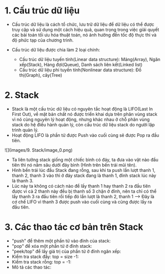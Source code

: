 # 1. Cấu trúc dữ liệu
- Cấu trúc dữ liệu là cách tổ chức, lưu trữ dữ liệu để dữ liệu có thể được truy cập và sử dụng một cách hiệu quả, quan trọng trong việc giải quyết các bài toán tối ưu hóa thuật toán, nó ảnh hưởng đến tốc độ thực thi và độ phức tạp của chương trình.
- Cấu trúc dữ liệu được chia làm 2 loại chính:

  - Cấu trúc dữ liệu tuyến tính(Linear data structure): Mảng(Array), Ngăn xếp(Stack), Hàng đợi(Queue), Danh sách liên kết(Linked list)
  - Cấu trúc dữ liệu phi tuyến tính(Nonlinear data structure): Đồ thị(Graph), cây(Tree)

# 2. Stack
- Stack là một cấu trúc dữ liệu có nguyên tắc hoạt động là LIFO(Last In First Out), về mặt bản chất nó được triển khai dựa trên phân vùng stack vì nó cùng nguyên lý hoạt động, nhưng khác nhau ở chỗ phân vùng stack do hệ điều hành quản lý, còn cấu trúc dữ liệu stack do người lập trình quản lý.
- Hoạt động LIFO là phần tử được Push vào cuối cùng sẽ được Pop ra đầu tiên. 

![](images/9. Stack/image_0.png)

- Ta liên tưởng stack giống một chiếc bình có đáy, ta đưa vào vật nào đầu tiên thì nó năm sâu dưới đáy bình (Hình trên bến trái mũi tên).
- Hình bến trái lúc đầu Stack đang  rỗng, sau khi ta push lần lượt thanh 1, thanh 2, thanh 3 vào thì ở đáy stack đang là thanh 1, đỉnh stack lúc này là thanh 3.
- Lúc này ta không có cách nào để lấy thanh 1 hay thanh 2 ra đầu tiên được vì cả 2 thanh này đều bị thanh số 3 chặn ở đỉnh, nên ta chỉ có thể lấy thanh 3 ra đầu tiên rồi tiếp đó lần lượt là thanh 2, thanh 1 --> Đây là cơ chế LIFO vì thanh 3 được push vào cuối cùng và cũng được lấy ra đầu tiên.

# 3. Các thao tác cơ bản trên Stack
- "push" để thêm một phần tử vào đỉnh của stack:
- "pop" để xóa một phần tử ở đỉnh stack:
- "peek/top" để lấy giá trị của phần tử ở đỉnh ngăn xếp:
- Kiểm tra stack đầy: top = size -1:
- Kiểm tra stack rỗng: top = -1:
- Mô tả các thao tác:







    








